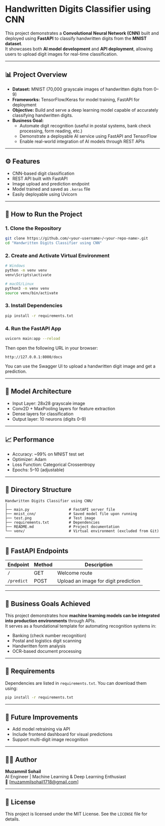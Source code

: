 # Handwritten Digits Classifier using CNN

This project demonstrates a **Convolutional Neural Network (CNN)** built and deployed using **FastAPI** to classify handwritten digits from the **MNIST dataset**.  
It showcases both **AI model development** and **API deployment**, allowing users to upload digit images for real-time classification.

---

## 📊 Project Overview

- **Dataset:** MNIST (70,000 grayscale images of handwritten digits from 0–9)  
- **Frameworks:** TensorFlow/Keras for model training, FastAPI for deployment  
- **Objective:** Build and serve a deep learning model capable of accurately classifying handwritten digits.  
- **Business Goal:**  
  - Automate digit recognition (useful in postal systems, bank check processing, form reading, etc.)  
  - Demonstrate a deployable AI service using FastAPI and TensorFlow  
  - Enable real-world integration of AI models through REST APIs  

---

## ⚙️ Features

- CNN-based digit classification
- REST API built with FastAPI
- Image upload and prediction endpoint
- Model trained and saved as `.keras` file
- Easily deployable using Uvicorn

---

## 🚀 How to Run the Project

### 1. Clone the Repository
```bash
git clone https://github.com/<your-username>/<your-repo-name>.git
cd "Handwritten Digits Classifier using CNN"
```

### 2. Create and Activate Virtual Environment
```bash
# Windows
python -m venv venv
venv\Scripts\activate

# macOS/Linux
python3 -m venv venv
source venv/bin/activate
```

### 3. Install Dependencies
```bash
pip install -r requirements.txt
```

### 4. Run the FastAPI App
```bash
uvicorn main:app --reload
```
Then open the following URL in your browser:
```
http://127.0.0.1:8000/docs
```
You can use the Swagger UI to upload a handwritten digit image and get a prediction.

---

## 🧠 Model Architecture

- Input Layer: 28x28 grayscale image
- Conv2D + MaxPooling layers for feature extraction
- Dense layers for classification
- Output layer: 10 neurons (digits 0–9)

---

## 📈 Performance

- Accuracy: ~99% on MNIST test set  
- Optimizer: Adam  
- Loss Function: Categorical Crossentropy  
- Epochs: 5–10 (adjustable)

---

## 📁 Directory Structure

```
Handwritten Digits Classifier using CNN/
│
├── main.py                  # FastAPI server file
├── mnist_cnn/               # Saved model file upon running
├── test.png                 # Test image
├── requirements.txt         # Dependencies
├── README.md                # Project documentation
└── venv/                    # Virtual environment (excluded from Git)
```

---

## 🧩 FastAPI Endpoints

| Endpoint | Method | Description |
|-----------|--------|-------------|
| `/` | GET | Welcome route |
| `/predict` | POST | Upload an image for digit prediction |

---

## 🔧 Business Goals Achieved

This project demonstrates how **machine learning models can be integrated into production environments** through APIs.  
It serves as a foundational template for automating recognition systems in:
- Banking (check number recognition)  
- Postal and logistics digit scanning  
- Handwritten form analysis  
- OCR-based document processing  

---

## 🧾 Requirements

Dependencies are listed in `requirements.txt`. You can download them using:
```bash
pip install -r requirements.txt
```

---

## 🧠 Future Improvements

- Add model retraining via API  
- Include frontend dashboard for visual predictions  
- Support multi-digit image recognition  

---

## 🧑‍💻 Author

**Muzammil Sohail**  
AI Engineer | Machine Learning & Deep Learning Enthusiast  
📧 [muzammilsohail1718@gmail.com]

---

## 📜 License

This project is licensed under the MIT License. See the `LICENSE` file for details.

